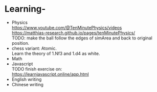 # Learning-
- Physics  
https://www.youtube.com/@TenMinutePhysics/videos  
https://matthias-research.github.io/pages/tenMinutePhysics/  
TODO: make the ball follow the edges of simArea and back to original position.
- chess variant: Atomic.  
Learn the theory of 1.Nf3 and 1.d4 as white.
- Math
- Javascript  
TODO finish exercise on:  
https://learnjavascript.online/app.html  
- English writing
- Chinese writing
